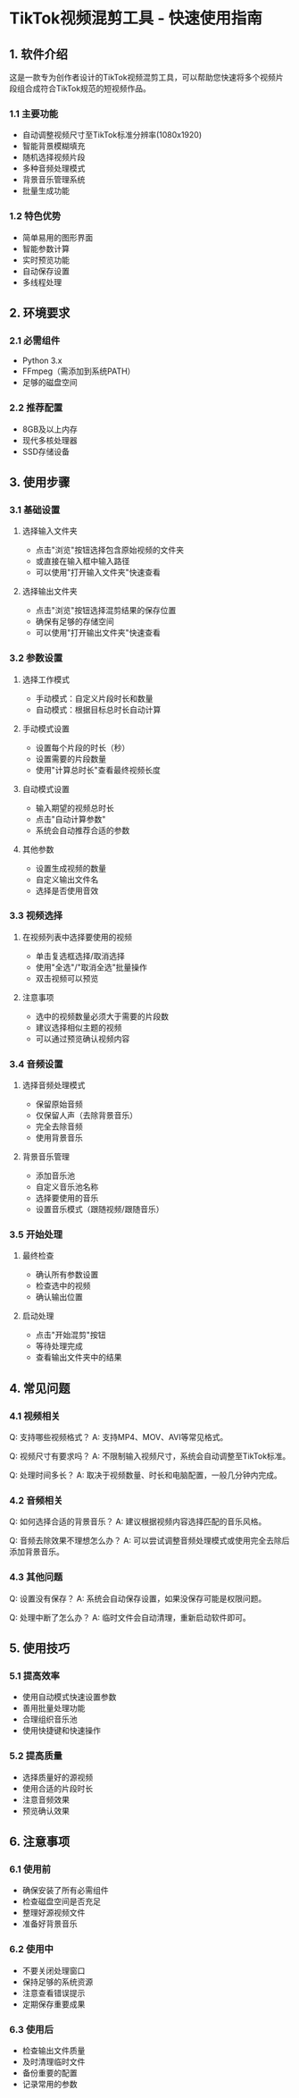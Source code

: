 # TikTok视频混剪工具 - 快速使用指南

## 1. 软件介绍

这是一款专为创作者设计的TikTok视频混剪工具，可以帮助您快速将多个视频片段组合成符合TikTok规范的短视频作品。

### 1.1 主要功能
- 自动调整视频尺寸至TikTok标准分辨率(1080x1920)
- 智能背景模糊填充
- 随机选择视频片段
- 多种音频处理模式
- 背景音乐管理系统
- 批量生成功能

### 1.2 特色优势
- 简单易用的图形界面
- 智能参数计算
- 实时预览功能
- 自动保存设置
- 多线程处理

## 2. 环境要求

### 2.1 必需组件
- Python 3.x
- FFmpeg（需添加到系统PATH）
- 足够的磁盘空间

### 2.2 推荐配置
- 8GB及以上内存
- 现代多核处理器
- SSD存储设备

## 3. 使用步骤

### 3.1 基础设置
1. 选择输入文件夹
   - 点击"浏览"按钮选择包含原始视频的文件夹
   - 或直接在输入框中输入路径
   - 可以使用"打开输入文件夹"快速查看

2. 选择输出文件夹
   - 点击"浏览"按钮选择混剪结果的保存位置
   - 确保有足够的存储空间
   - 可以使用"打开输出文件夹"快速查看

### 3.2 参数设置
1. 选择工作模式
   - 手动模式：自定义片段时长和数量
   - 自动模式：根据目标总时长自动计算

2. 手动模式设置
   - 设置每个片段的时长（秒）
   - 设置需要的片段数量
   - 使用"计算总时长"查看最终视频长度

3. 自动模式设置
   - 输入期望的视频总时长
   - 点击"自动计算参数"
   - 系统会自动推荐合适的参数

4. 其他参数
   - 设置生成视频的数量
   - 自定义输出文件名
   - 选择是否使用音效

### 3.3 视频选择
1. 在视频列表中选择要使用的视频
   - 单击复选框选择/取消选择
   - 使用"全选"/"取消全选"批量操作
   - 双击视频可以预览

2. 注意事项
   - 选中的视频数量必须大于需要的片段数
   - 建议选择相似主题的视频
   - 可以通过预览确认视频内容

### 3.4 音频设置
1. 选择音频处理模式
   - 保留原始音频
   - 仅保留人声（去除背景音乐）
   - 完全去除音频
   - 使用背景音乐

2. 背景音乐管理
   - 添加音乐池
   - 自定义音乐池名称
   - 选择要使用的音乐
   - 设置音乐模式（跟随视频/跟随音乐）

### 3.5 开始处理
1. 最终检查
   - 确认所有参数设置
   - 检查选中的视频
   - 确认输出位置

2. 启动处理
   - 点击"开始混剪"按钮
   - 等待处理完成
   - 查看输出文件夹中的结果

## 4. 常见问题

### 4.1 视频相关
Q: 支持哪些视频格式？
A: 支持MP4、MOV、AVI等常见格式。

Q: 视频尺寸有要求吗？
A: 不限制输入视频尺寸，系统会自动调整至TikTok标准。

Q: 处理时间多长？
A: 取决于视频数量、时长和电脑配置，一般几分钟内完成。

### 4.2 音频相关
Q: 如何选择合适的背景音乐？
A: 建议根据视频内容选择匹配的音乐风格。

Q: 音频去除效果不理想怎么办？
A: 可以尝试调整音频处理模式或使用完全去除后添加背景音乐。

### 4.3 其他问题
Q: 设置没有保存？
A: 系统会自动保存设置，如果没保存可能是权限问题。

Q: 处理中断了怎么办？
A: 临时文件会自动清理，重新启动软件即可。

## 5. 使用技巧

### 5.1 提高效率
- 使用自动模式快速设置参数
- 善用批量处理功能
- 合理组织音乐池
- 使用快捷键和快速操作

### 5.2 提高质量
- 选择质量好的源视频
- 使用合适的片段时长
- 注意音频效果
- 预览确认效果

## 6. 注意事项

### 6.1 使用前
- 确保安装了所有必需组件
- 检查磁盘空间是否充足
- 整理好源视频文件
- 准备好背景音乐

### 6.2 使用中
- 不要关闭处理窗口
- 保持足够的系统资源
- 注意查看错误提示
- 定期保存重要成果

### 6.3 使用后
- 检查输出文件质量
- 及时清理临时文件
- 备份重要的配置
- 记录常用的参数 
